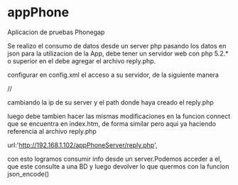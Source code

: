 appPhone
========

Aplicacion de pruebas Phonegap

Se realizo el consumo de datos desde un server php pasando los datos en json
para la utilizacion de la App, debe tener un servidor web con php 5.2.* o superior
en el debe agregar el archivo reply.php.

configurar en config.xml el acceso a su servidor, de la siguiente manera 

 // <access origin="http://192.168.1.102/appPhoneServer/" />

cambiando la ip de su server y el path donde haya creado el reply.php

luego debe tambien hacer las mismas modificaciones en la funcion connect
que se encuentra en index.htm, de forma similar pero aqui ya haciendo referencia
al archivo reply.php

url:'http://192.168.1.102/appPhoneServer/reply.php', 

con esto logramos consumir info desde un server.Podemos acceder a el, que este consulte
a una BD y luego devolver lo que quermos con la funcion json_encode()

